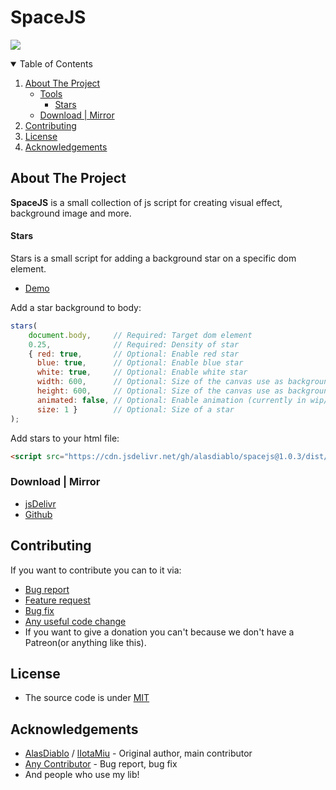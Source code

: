 # SpaceJS

[![](https://data.jsdelivr.com/v1/package/gh/alasdiablo/spacejs/badge)](https://www.jsdelivr.com/package/gh/alasdiablo/spacejs)

<details open="open">
  <summary>Table of Contents</summary>
  <ol>
    <li>
      <a href="#about-the-project">About The Project</a>
      <ul>
        <li>
            <a href="#tools">Tools</a>
            <ul>
                <li>
                    <a href="#stars">Stars</a>
                </li>
            </ul>
        </li>
        <li><a href="#download--mirror">Download | Mirror</a></li>
      </ul>
    </li>
    <li><a href="#contributing">Contributing</a></li>
    <li><a href="#license">License</a></li>
    <li><a href="#acknowledgements">Acknowledgements</a></li>
  </ol>
</details>

## About The Project

**SpaceJS** is a small collection of js script for creating visual effect, background image and more.

#### Stars

Stars is a small script for adding a background star on a specific dom element.
- [Demo](https://alasdiablo.github.io/SpaceJS/stars.html)

Add a star background to body:
```js
stars(
    document.body,     // Required: Target dom element
    0.25,              // Required: Density of star
    { red: true,       // Optional: Enable red star
      blue: true,      // Optional: Enable blue star
      white: true,     // Optional: Enable white star
      width: 600,      // Optional: Size of the canvas use as background
      height: 600,     // Optional: Size of the canvas use as background
      animated: false, // Optional: Enable animation (currently in wip/not implemented)
      size: 1 }        // Optional: Size of a star
);
```

Add stars to your html file:
```html
<script src="https://cdn.jsdelivr.net/gh/alasdiablo/spacejs@1.0.3/dist/stars.min.js"></script>
```

### Download | Mirror

- [jsDelivr](https://www.jsdelivr.com/package/gh/alasdiablo/spacejs)
- [Github](https://github.com/AlasDiablo/SpaceJS/releases)

## Contributing

If you want to contribute you can to it via:

- [Bug report](https://github.com/AlasDiablo/SpaceJS/issues)
- [Feature request](https://github.com/AlasDiablo/SpaceJS/issues)
- [Bug fix](https://github.com/AlasDiablo/SpaceJS/pulls)
- [Any useful code change](https://github.com/AlasDiablo/SpaceJS/pulls)
- If you want to give a donation you can't because we don't have a Patreon(or anything like this).

## License

- The source code is under [MIT](https://github.com/AlasDiablo/SpaceJS/blob/master/LICENSE)

## Acknowledgements

- [AlasDiablo](https://github.com/AlasDiablo) / [lIotaMiu](https://github.com/liotamiu) - Original author, main contributor
- [Any Contributor](https://github.com/AlasDiablo/SpaceJS/graphs/contributors) - Bug report, bug fix
- And people who use my lib!

